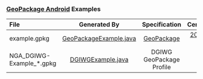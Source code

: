 ### [GeoPackage Android](https://github.com/ngageoint/geopackage-android) Examples

File | Generated By | Specification | Certification
:--- | :---: | :---: | :---:
example.gpkg | [GeoPackageExample.java](https://github.com/ngageoint/geopackage-android/blob/master/geopackage-sdk/src/androidTest/java/mil/nga/geopackage/GeoPackageExample.java) | [GeoPackage](https://www.geopackage.org/spec/) | [2022-03-11](https://www.ogc.org/resource/products/details/?pid=1732)
NGA_DGIWG-Example_*.gpkg | [DGIWGExample.java](https://github.com/ngageoint/geopackage-android/blob/develop/geopackage-sdk/src/androidTest/java/mil/nga/geopackage/dgiwg/DGIWGExample.java) | DGIWG GeoPackage Profile | 
